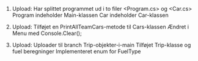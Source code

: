 1. Upload: Har splittet programmet ud i to filer <Program.cs> og <Car.cs>
Program indeholder Main-klassen
Car indeholder Car-klassen

2. Upload:
Tilføjet en PrintAllTeamCars-metode til Cars-klassen
Ændret i Menu med Console.Clear();

3. Upload: Uploader til branch Trip-objekter-i-main
Tilføjet Trip-klasse og fuel beregninger
Implementeret enum for FuelType